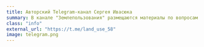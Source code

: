 ```yaml
---
title: Авторский Telegram-канал Сергея Ивасюка
summary: В канале "Землепользования" размещаются материалы по вопросам землеплользования
class: "info"
external_url: "https://t.me/land_use_58"
image: telegram.png
---
```


